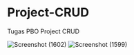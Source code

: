 # Project-CRUD

Tugas PBO Project CRUD

![Screenshot (1602)](https://user-images.githubusercontent.com/109266785/178967617-f492a492-323d-439b-b466-23ec93614e8f.png)
![Screenshot (1599)](https://user-images.githubusercontent.com/109266785/178967766-32a6e331-0182-4f3b-8a01-0f667fd9b75d.png)
